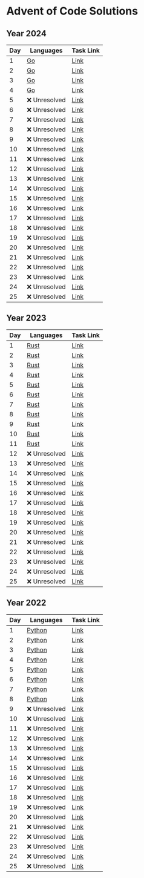 # Advent of Code Solutions

## Year 2024

| Day | Languages | Task Link |
|---|---|---|
| 1 | [Go](./2024/day-1/Go) | [Link](https://adventofcode.com/2024/day/1) |
| 2 | [Go](./2024/day-2/Go) | [Link](https://adventofcode.com/2024/day/2) |
| 3 | [Go](./2024/day-3/Go) | [Link](https://adventofcode.com/2024/day/3) |
| 4 | [Go](./2024/day-4/Go) | [Link](https://adventofcode.com/2024/day/4) |
| 5 | ❌ Unresolved | [Link](https://adventofcode.com/2024/day/5) |
| 6 | ❌ Unresolved | [Link](https://adventofcode.com/2024/day/6) |
| 7 | ❌ Unresolved | [Link](https://adventofcode.com/2024/day/7) |
| 8 | ❌ Unresolved | [Link](https://adventofcode.com/2024/day/8) |
| 9 | ❌ Unresolved | [Link](https://adventofcode.com/2024/day/9) |
| 10 | ❌ Unresolved | [Link](https://adventofcode.com/2024/day/10) |
| 11 | ❌ Unresolved | [Link](https://adventofcode.com/2024/day/11) |
| 12 | ❌ Unresolved | [Link](https://adventofcode.com/2024/day/12) |
| 13 | ❌ Unresolved | [Link](https://adventofcode.com/2024/day/13) |
| 14 | ❌ Unresolved | [Link](https://adventofcode.com/2024/day/14) |
| 15 | ❌ Unresolved | [Link](https://adventofcode.com/2024/day/15) |
| 16 | ❌ Unresolved | [Link](https://adventofcode.com/2024/day/16) |
| 17 | ❌ Unresolved | [Link](https://adventofcode.com/2024/day/17) |
| 18 | ❌ Unresolved | [Link](https://adventofcode.com/2024/day/18) |
| 19 | ❌ Unresolved | [Link](https://adventofcode.com/2024/day/19) |
| 20 | ❌ Unresolved | [Link](https://adventofcode.com/2024/day/20) |
| 21 | ❌ Unresolved | [Link](https://adventofcode.com/2024/day/21) |
| 22 | ❌ Unresolved | [Link](https://adventofcode.com/2024/day/22) |
| 23 | ❌ Unresolved | [Link](https://adventofcode.com/2024/day/23) |
| 24 | ❌ Unresolved | [Link](https://adventofcode.com/2024/day/24) |
| 25 | ❌ Unresolved | [Link](https://adventofcode.com/2024/day/25) |

## Year 2023

| Day | Languages | Task Link |
|---|---|---|
| 1 | [Rust](./2023/day-1/Rust) | [Link](https://adventofcode.com/2023/day/1) |
| 2 | [Rust](./2023/day-2/Rust) | [Link](https://adventofcode.com/2023/day/2) |
| 3 | [Rust](./2023/day-3/Rust) | [Link](https://adventofcode.com/2023/day/3) |
| 4 | [Rust](./2023/day-4/Rust) | [Link](https://adventofcode.com/2023/day/4) |
| 5 | [Rust](./2023/day-5/Rust) | [Link](https://adventofcode.com/2023/day/5) |
| 6 | [Rust](./2023/day-6/Rust) | [Link](https://adventofcode.com/2023/day/6) |
| 7 | [Rust](./2023/day-7/Rust) | [Link](https://adventofcode.com/2023/day/7) |
| 8 | [Rust](./2023/day-8/Rust) | [Link](https://adventofcode.com/2023/day/8) |
| 9 | [Rust](./2023/day-9/Rust) | [Link](https://adventofcode.com/2023/day/9) |
| 10 | [Rust](./2023/day-10/Rust) | [Link](https://adventofcode.com/2023/day/10) |
| 11 | [Rust](./2023/day-11/Rust) | [Link](https://adventofcode.com/2023/day/11) |
| 12 | ❌ Unresolved | [Link](https://adventofcode.com/2023/day/12) |
| 13 | ❌ Unresolved | [Link](https://adventofcode.com/2023/day/13) |
| 14 | ❌ Unresolved | [Link](https://adventofcode.com/2023/day/14) |
| 15 | ❌ Unresolved | [Link](https://adventofcode.com/2023/day/15) |
| 16 | ❌ Unresolved | [Link](https://adventofcode.com/2023/day/16) |
| 17 | ❌ Unresolved | [Link](https://adventofcode.com/2023/day/17) |
| 18 | ❌ Unresolved | [Link](https://adventofcode.com/2023/day/18) |
| 19 | ❌ Unresolved | [Link](https://adventofcode.com/2023/day/19) |
| 20 | ❌ Unresolved | [Link](https://adventofcode.com/2023/day/20) |
| 21 | ❌ Unresolved | [Link](https://adventofcode.com/2023/day/21) |
| 22 | ❌ Unresolved | [Link](https://adventofcode.com/2023/day/22) |
| 23 | ❌ Unresolved | [Link](https://adventofcode.com/2023/day/23) |
| 24 | ❌ Unresolved | [Link](https://adventofcode.com/2023/day/24) |
| 25 | ❌ Unresolved | [Link](https://adventofcode.com/2023/day/25) |

## Year 2022

| Day | Languages | Task Link |
|---|---|---|
| 1 | [Python](./2022/day-1/Python) | [Link](https://adventofcode.com/2022/day/1) |
| 2 | [Python](./2022/day-2/Python) | [Link](https://adventofcode.com/2022/day/2) |
| 3 | [Python](./2022/day-3/Python) | [Link](https://adventofcode.com/2022/day/3) |
| 4 | [Python](./2022/day-4/Python) | [Link](https://adventofcode.com/2022/day/4) |
| 5 | [Python](./2022/day-5/Python) | [Link](https://adventofcode.com/2022/day/5) |
| 6 | [Python](./2022/day-6/Python) | [Link](https://adventofcode.com/2022/day/6) |
| 7 | [Python](./2022/day-7/Python) | [Link](https://adventofcode.com/2022/day/7) |
| 8 | [Python](./2022/day-8/Python) | [Link](https://adventofcode.com/2022/day/8) |
| 9 | ❌ Unresolved | [Link](https://adventofcode.com/2022/day/9) |
| 10 | ❌ Unresolved | [Link](https://adventofcode.com/2022/day/10) |
| 11 | ❌ Unresolved | [Link](https://adventofcode.com/2022/day/11) |
| 12 | ❌ Unresolved | [Link](https://adventofcode.com/2022/day/12) |
| 13 | ❌ Unresolved | [Link](https://adventofcode.com/2022/day/13) |
| 14 | ❌ Unresolved | [Link](https://adventofcode.com/2022/day/14) |
| 15 | ❌ Unresolved | [Link](https://adventofcode.com/2022/day/15) |
| 16 | ❌ Unresolved | [Link](https://adventofcode.com/2022/day/16) |
| 17 | ❌ Unresolved | [Link](https://adventofcode.com/2022/day/17) |
| 18 | ❌ Unresolved | [Link](https://adventofcode.com/2022/day/18) |
| 19 | ❌ Unresolved | [Link](https://adventofcode.com/2022/day/19) |
| 20 | ❌ Unresolved | [Link](https://adventofcode.com/2022/day/20) |
| 21 | ❌ Unresolved | [Link](https://adventofcode.com/2022/day/21) |
| 22 | ❌ Unresolved | [Link](https://adventofcode.com/2022/day/22) |
| 23 | ❌ Unresolved | [Link](https://adventofcode.com/2022/day/23) |
| 24 | ❌ Unresolved | [Link](https://adventofcode.com/2022/day/24) |
| 25 | ❌ Unresolved | [Link](https://adventofcode.com/2022/day/25) |

